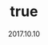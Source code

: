 ---
wip: "True"
id: "19770"
title:
  de: "Vergilbte Schatzkarte eines Meisterdiebes"
  en: "Timeworn Thief's Map"
  fr: "Carte de portail magique caché"
  ja: "転送魔紋の地図:深層"
layout: treasuremap
page_type: guide
categories: "treasuremap"
instanceType: "treasuremap"
date: "2017.10.10"
patchNumber: "4.1"
patchName: "The Legend Returns"
expac: "sb"
image: "/assets/img/content/klassen/Chocobo.webp"
terms:
    - term: "TreasureMaps"
    - term: "The Legend Returns"
sortid: 14
order: 14
plvl: 70
slug: "vergilbte_schatzkarte_eines_meisterdiebes"
maxpartysize: 8
treasuredungeons:
  - name: "the Hidden Canals of Uznair"
zones:
  - zonename: "The Lochs"
    fullimage: "/assets/img/treasuremaps/Vergilbte Schatzkarte eines Meisterdiebes/Das Fenn/Das Fenn.webp"
    subimage:
      - "/assets/img/treasuremaps/Vergilbte Schatzkarte eines Meisterdiebes/Das Fenn/A.webp"
      - "/assets/img/treasuremaps/Vergilbte Schatzkarte eines Meisterdiebes/Das Fenn/B.webp"
      - "/assets/img/treasuremaps/Vergilbte Schatzkarte eines Meisterdiebes/Das Fenn/C.webp"
      - "/assets/img/treasuremaps/Vergilbte Schatzkarte eines Meisterdiebes/Das Fenn/D.webp"
  - zonename: "The Ruby Sea"
    fullimage: "/assets/img/treasuremaps/Vergilbte Schatzkarte eines Meisterdiebes/Rubinsee/Rubinsee.webp"
    subimage:
      - "/assets/img/treasuremaps/Vergilbte Schatzkarte eines Meisterdiebes/Rubinsee/A.webp"
      - "/assets/img/treasuremaps/Vergilbte Schatzkarte eines Meisterdiebes/Rubinsee/B.webp"
      - "/assets/img/treasuremaps/Vergilbte Schatzkarte eines Meisterdiebes/Rubinsee/C.webp"
      - "/assets/img/treasuremaps/Vergilbte Schatzkarte eines Meisterdiebes/Rubinsee/D.webp"
      - "/assets/img/treasuremaps/Vergilbte Schatzkarte eines Meisterdiebes/Rubinsee/E.webp"
  - zonename: "Yanxia"
    fullimage: "/assets/img/treasuremaps/Vergilbte Schatzkarte eines Meisterdiebes/Yanxia/Yanxia.webp"
    subimage:
      - "/assets/img/treasuremaps/Vergilbte Schatzkarte eines Meisterdiebes/Yanxia/A.webp"
      - "/assets/img/treasuremaps/Vergilbte Schatzkarte eines Meisterdiebes/Yanxia/B.webp"
      - "/assets/img/treasuremaps/Vergilbte Schatzkarte eines Meisterdiebes/Yanxia/C.webp"
      - "/assets/img/treasuremaps/Vergilbte Schatzkarte eines Meisterdiebes/Yanxia/D.webp"
  - zonename: "The Azim Steppe"
    fullimage: "/assets/img/treasuremaps/Vergilbte Schatzkarte eines Meisterdiebes/Azim-Steppe/Azim-Steppe.webp"
    subimage:
      - "/assets/img/treasuremaps/Vergilbte Schatzkarte eines Meisterdiebes/Azim-Steppe/A.webp"
      - "/assets/img/treasuremaps/Vergilbte Schatzkarte eines Meisterdiebes/Azim-Steppe/B.webp"
---